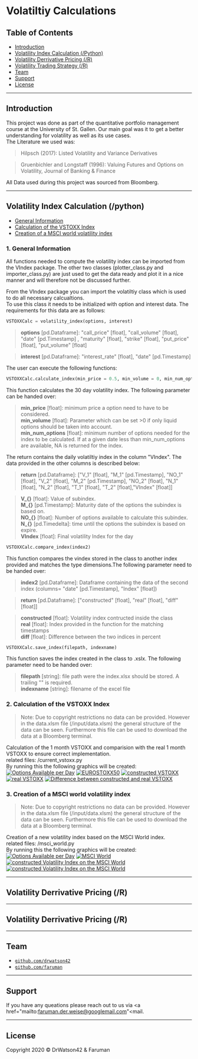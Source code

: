 # Volatiltiy Calculations

## Table of Contents

- [Introduction](#Introduction)
- [Volatility Index Calculation (/Python)](#volatilityindex)
- [Volatility Derrivative Pricing (/R)](#volatilityderrivatives)
- [Volatility Trading Strategy (/R)](#volatilitytrading)
- [Team](#team)
- [Support](#support)
- [License](#license)


---

## Introduction
This project was done as part of the quantitative portfolio management course at the University of St. Gallen. Our main goal was it to get a better understanding for volatility as well as its use cases.<br>
The Literature we used was:<br>
>Hilpsch (2017): Listed Volatility and Variance Derivatives

>Gruenbichler and Longstaff (1996): Valuing Futures and Options on Volatility, Journal of Banking & Finance

All Data used during this project was sourced from Bloomberg.

---

## <a name="volatilityindex"></a> Volatility Index Calculation (/python)

- [General Information](#pythongeneral)
- [Calculation of the VSTOXX Index](#pythonvstoxx)
- [Creation of a MSCI world volatility index](#pythonmsci)

### <a name="pythongeneral"></a> 1. General Information
All functions needed to compute the volatility index can be imported from the VIndex package. The other two classes (plotter_class.py and importer_class.py) are just used to get the data ready and plot it in a nice manner and will therefore not be discussed further.<br>

From the VIndex package you can import the volatiltiy class which is used to do all necessary calcualtions. <br>
To use this class it needs to be initialized with option and interest data. The requirements for this data are as follows:<br>

```python
VSTOXXCalc = volatility_index(options, interest)
```
><b>options</b> [pd.Dataframe]: "call_price" [float], "call_volume" [float], "date" [pd.Timestamp] , "maturity" [float], "strike" [float], "put_price" [float], "put_volume" [float]<br>

><b>interest</b> [pd.Dataframe]: "interest_rate" [float], "date" [pd.Timestamp]<br>

The user can execute the following functions:

```python
VSTOXXCalc.calculate_index(min_price = 0.5, min_volume = 0, min_num_options = 6, return_data = False)
```
This function calculates the 30 day volatility index. The following parameter can be handed over:<br>
><b>min_price</b> [float]: minimum price a option need to have to be considered.<br>
><b>min_volume</b> [float]: Parameter which can be set >0 if only liquid options should be taken into account.<br>
><b>min_num_options</b> [float]: minimum number of options needed for the index to be calculated. If at a given date less than min_num_options are available, NA is returned for the index.<br>

The return contains the daily volatiltiy index in the column "VIndex". The data provided in the other columns is described below:<br>
><b>return</b> [pd.Dataframe]: ["V_1" [float], "M_1" [pd.Timestamp], "NO_1" [float], "V_2" [float], "M_2" [pd.Timestamp], "NO_2" [float], "N_1" [float], "N_2" [float], "T_1" [float], "T_2" [float],"VIndex" [float]]<br>

><b>V_{}</b> [float]: Value of subindex.<br>
><b>M_{}</b> [pd.Timestamp]: Maturity date of the options the subindex is based on.<br>
><b>NO_{}</b> [float]: Number of options available to calculate this subindex.<br>
><b>N_{}</b> [pd.Timedelta]: time until the options the subindex is based on expire.<br>
><b>VIndex</b> [float]: Final volatility Index for the day<br>

```python
VSTOXXCalc.compare_index(index2)
```
This function compares the vindex stored in the class to another index provided and matches the type dimensions.The following parameter need to be handed over:<br>
><b>index2</b> [pd.Dataframe]: Dataframe containing the data of the second index (columns= "date" [pd.Timestamp], "Index" [float])<br>

><b>return</b> [pd.Dataframe]: ["constructed" [float], "real" [float], "diff" [float]]

><b>constructed</b> [float]:  Volatility index contructed inside the class<br>
><b>real</b> [float]: Index provided in the function for the matching timestamps<br>
><b>diff</b> [float]: Difference between the two indices in percent<br>

```python
VSTOXXCalc.save_index(filepath, indexname)
```
This function saves the index created in the class to .xslx. The following parameter need to be handed over:<br>
><b>filepath</b> [string]: file path were the index.xlsx should be stored. A trailing "\" is required.<br>
><b>indexname</b> [string]: filename of the excel file<br>

### <a name="pythonvstoxx"></a> 2. Calculation of the VSTOXX Index
> Note: Due to copyright restrictions no data can be provided. However in the data.xlsm file (/input/data.xlsm) the general structure of the data can be seen. Furthermore this file can be used to download the data at a Bloomberg terminal.

Calculation of the 1 month VSTOXX and comparision with the real 1 month VSTOXX to ensure correct implementation.<br>
related files: /current_vstoxx.py<br>
By running this the following graphics will be created:
[![Options Available per Day](/python/output/VSTOXX_avail_options.png)]()
[![EUROSTOXX50](/python/output/EUROSTOXX50_lastmonths.png)]()
[![constructed VSTOXX](/python/output/const_VSTOXX.png)]()
[![real VSTOXX](/python/output/real_VSTOXX.png)]()
[![Difference between constructed and real VSTOXX](/python/output/VSTOXX_difference_real_const.png)]()

### <a name="pythonmsci"></a> 3. Creation of a MSCI world volatility index
> Note: Due to copyright restrictions no data can be provided. However in the data.xlsm file (/input/data.xlsm) the general structure of the data can be seen. Furthermore this file can be used to download the data at a Bloomberg terminal.

Creation of a new volatility index based on the MSCI World index.<br>
related files: /msci_world.py<br>
By running this the following graphics will be created:
[![Options Available per Day](/python/output/VMSCI_avail_options.png)]()
[![MSCI World](/python/output/MSCIWorld_lastmonths.png)]()
[![constructed Volatility Index on the MSCI World](/python/output/const_VMSCI5.png)]()
[![constructed Volatility Index on the MSCI World](/python/output/const_VMSCI2.png)]()

---

## <a name="volatilityderrivatives"></a> Volatility Derrivative Pricing (/R)



---

## <a name="volatilitytrading"></a> Volatility Derrivative Pricing (/R)



---

## Team
- <a href="http://github.com/drwatson42" target="_blank">`github.com/drwatson42`</a>
- <a href="http://github.com/faruman" target="_blank">`github.com/faruman`</a>

---

## Support

If you have any queations please reach out to us via <a href="mailto:faruman.der.weise@googlemail.com"<mail</a>.

---

## License
Copyright 2020 © DrWatson42 & Faruman</a>
